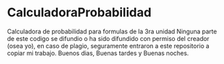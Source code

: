 # CalculadoraProbabilidad
Calculadora de probabilidad para formulas de la 3ra unidad
Ninguna parte de este codigo se difundio o ha sido difundido
con permiso del creador (osea yo), en caso de plagio, seguramente
entraron a este repositorio a copiar mi trabajo. 
Buenos dias, Buenas tardes y Buenas noches.
